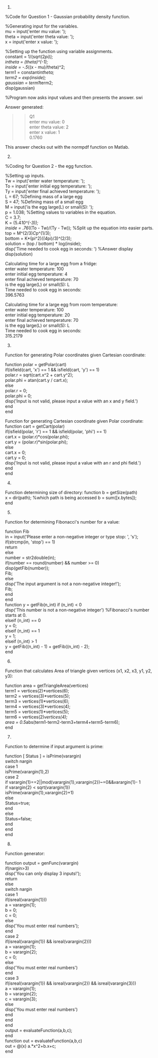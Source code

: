 1.  
%Code for Question 1 - Gaussian probability density function.  
  
%Generating input for the variables.  
mu = input('enter mu value: ');  
theta = input('enter theta value: ');  
x = input('enter x value: ');  
  
%Setting up the function using variable assignments.  
constant = 1/(sqrt(2*pi));  
intheta = (theta)^(-1);  
inside = -.5*((x - mu)/theta)^2;  
term1 = constant*intheta;  
term2 = exp(inside);  
gaussian = term1*term2;  
disp(gaussian)  
  
%Program now asks input values and then presents the answer.  swi

Answer generated:  
>> Q1  
enter mu value: 0  
enter theta value: 2  
enter x value: 1  
    0.1760  

This answer checks out with the normpdf function on Matlab.  

2.  
%Coding for Question 2 - the egg function.  
  
%Setting up inputs.  
Tw = input('enter water temperature: ');  
To = input('enter initial egg temperature: ');  
Ty = input('enter final achieved temperature: ');  
L = 67; %Defining mass of a large egg  
S = 47;  %Defining mass of a small egg  
M = input('is the egg large(L) or small(S): ');  
p = 1.038;  %Setting values to variables in the equation.  
C = 3.7;  
K = (5.4*10^(-3));  
inside = .76*((To - Tw)/(Ty - Tw)); %Split up the equation into easier parts.  
top = M^(2/3)*C*p^(1/3);  
bottom = K*(pi^2)*((4*pi)/3)^(2/3);  
solution = (top / bottom) * log(inside);  
disp('Time needed to cook egg in seconds: ') %Answer display  
disp(solution)  

Calculating time for a large egg from a fridge:  
enter water temperature: 100  
enter initial egg temperature: 4  
enter final achieved temperature: 70  
is the egg large(L) or small(S): L  
Time needed to cook egg in seconds:   
  396.5763  

Calculating time for a large egg from room temperature:  
enter water temperature: 100  
enter initial egg temperature: 20  
enter final achieved temperature: 70  
is the egg large(L) or small(S): L  
Time needed to cook egg in seconds:   
  315.2179  
  
3.  
Function for generating Polar coordinates given Cartesian coordinate:  
  
function polar = getPolar(cart)  
if(isfield(cart, 'x') == 1 && isfield(cart, 'y') == 1)  
    polar.r = sqrt(cart.x^2 + cart.y^2);  
    polar.phi = atan(cart.y / cart.x);  
else  
    polar.r = 0;  
    polar.phi = 0;  
    disp('Input is not valid, please input a value with an x and y field.')  
end  
end  

Function for generating Cartesian coordinate given Polar coordinate:  
function cart = getCart(polar)  
if(isfield(polar, 'r') == 1 && isfield(polar, 'phi') == 1)  
    cart.x = (polar.r)*cos(polar.phi);  
    cart.y = (polar.r)*sin(polar.phi);  
else  
    cart.x = 0;  
    cart.y = 0;  
    disp('Input is not valid, please input a value with an r and phi field.')  
end  
end  
  
4.  
Function determining size of directory:
function b = getSize(path)  
x = dir(path);  %which path is being accessed
b = sum([x.bytes]);  
end  

5.  
Function for determining Fibonacci's number for a value: 
 
function Fib  
in = input('Please enter a non-negative integer or type stop: ', 's');  
if(strcmp(in, 'stop') == 1)  
    return  
else  
    number = str2double(in);  
    if(number == round(number) && number >= 0)  
        disp(getFib(number));  
        Fib;  
    else  
        disp('The input argument is not a non-negative integer!');  
        Fib;  
    end  
end  
function y = getFib(n_int) 
if (n_int) < 0  
    disp('This number is not a non-negative integer') %Fibonacci's number starts at 0.  
elseif (n_int) == 0  
    y = 0;   
elseif (n_int) == 1  
    y = 1;   
elseif (n_int) > 1  
    y = getFib((n_int) - 1) + getFib((n_int) - 2);   
end  

6. 
Function that calculates Area of triangle given vertices (x1, x2, x3, y1, y2, y3):  

function area = getTriangleArea(vertices)  
    term1 = vertices(2)*vertices(6);  
    term2 = vertices(3)*vertices(5);  
    term3 = vertices(1)*vertices(6);  
    term4 = vertices(3)*vertices(4);  
    term5 = vertices(1)*vertices(5);  
    term6 = vertices(2)*vertices(4);  
    area = 0.5*abs(term1-term2-term3+term4+term5-term6);  
end   

7.  
Function to determine if input argument is prime: 

function [ Status ] = isPrime(varargin)  
switch nargin  
    case 1  
        isPrime(varargin{1},2)  
    case 2  
        if varargin{1}==2||mod(varargin{1},varargin{2})~=0&&varargin{1}- 1  
            if varargin{2} < sqrt(varargin{1})  
                isPrime(varargin{1},varargin{2}+1)  
            else   
                Status=true;  
            end  
        else  
            Status=false;  
        end  
end  
end  
  
8.  
Function generator:  

function output = genFunc(varargin)  
    if(nargin>3)  
        disp('You can only display 3 inputs!');  
        return  
    else  
        switch nargin  
            case 1  
                if(isreal(varargin{1}))  
                    a = varargin{1};  
                    b = 0;  
                    c = 0;  
                else  
                    disp('You must enter real numbers');  
                end  
            case 2  
                if(isreal(varargin{1}) && isreal(varargin{2}))  
                    a = varargin{1};  
                    b = varargin{2};  
                    c = 0;  
                else  
                    disp('You must enter real numbers')  
                end  
            case 3   
                if(isreal(varargin{1}) && isreal(varargin{2}) && isreal(varargin{3}))  
                    a = varargin{1};  
                    b = varargin{2};  
                    c = varargin{3};  
                else  
                    disp('You must enter real numbers')  
                end  
        end  
    end  
    output = evaluateFunction(a,b,c);  
end  
function out = evaluateFunction(a,b,c)  
out = @(x) a.*x^2+b.x+c;  
end  
